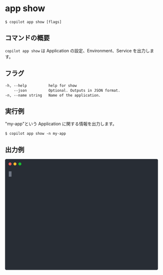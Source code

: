 # app show
```console
$ copilot app show [flags]
```

## コマンドの概要

`copilot app show` は Application の設定、Environment、Service を出力します。

## フラグ

```
-h, --help          help for show
    --json          Optional. Outputs in JSON format.
-n, --name string   Name of the application.
```

## 実行例
"my-app"という Application に関する情報を出力します。
```console
$ copilot app show -n my-app
```

## 出力例

![Running copilot app show](https://raw.githubusercontent.com/kohidave/copilot-demos/master/app-show.svg?sanitize=true)

